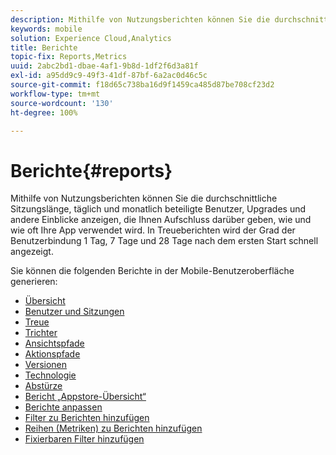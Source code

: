 ```yaml
---
description: Mithilfe von Nutzungsberichten können Sie die durchschnittliche Sitzungslänge, täglich und monatlich beteiligte Benutzer, Upgrades und andere Einblicke anzeigen, die Ihnen Aufschluss darüber geben, wie und wie oft Ihre App verwendet wird. In Treueberichten wird der Grad der Benutzerbindung 1 Tag, 7 Tage und 28 Tage nach dem ersten Start schnell angezeigt.
keywords: mobile
solution: Experience Cloud,Analytics
title: Berichte
topic-fix: Reports,Metrics
uuid: 2abc2bd1-dbae-4af1-9b8d-1df2f6d3a81f
exl-id: a95dd9c9-49f3-41df-87bf-6a2ac0d46c5c
source-git-commit: f18d65c738ba16d9f1459ca485d87be708cf23d2
workflow-type: tm+mt
source-wordcount: '130'
ht-degree: 100%

---
```


# Berichte{#reports}

Mithilfe von Nutzungsberichten können Sie die durchschnittliche Sitzungslänge, täglich und monatlich beteiligte Benutzer, Upgrades und andere Einblicke anzeigen, die Ihnen Aufschluss darüber geben, wie und wie oft Ihre App verwendet wird. In Treueberichten wird der Grad der Benutzerbindung 1 Tag, 7 Tage und 28 Tage nach dem ersten Start schnell angezeigt.

Sie können die folgenden Berichte in der Mobile-Benutzeroberfläche generieren:

* [Übersicht](/help/using/usage/usage-overview.md)
* [Benutzer und Sitzungen](/help/using/usage/users-sessions.md)
* [Treue](/help/using/usage/reports-retention.md)
* [Trichter](/help/using/usage/reports-funnel.md)
* [Ansichtspfade](/help/using/usage/reports-view-paths.md)
* [Aktionspfade](/help/using/usage/reports-action-paths.md)
* [Versionen](/help/using/usage/c-reports-versions.md)
* [Technologie](/help/using/usage/reports-technology.md)
* [Abstürze](/help/using/usage/c-crashes.md)
* [Bericht „Appstore-Übersicht“](/help/using/usage/c-app-store-store-performance.md)
* [Berichte anpassen](/help/using/usage/reports-customize/reports-customize.md)
* [Filter zu Berichten hinzufügen](/help/using/usage/reports-customize/t-reports-customize.md)
* [Reihen (Metriken) zu Berichten hinzufügen](/help/using/usage/reports-customize/t-reports-series.md)
* [Fixierbaren Filter hinzufügen](/help/using/usage/reports-customize/t-sticky-filter.md)
